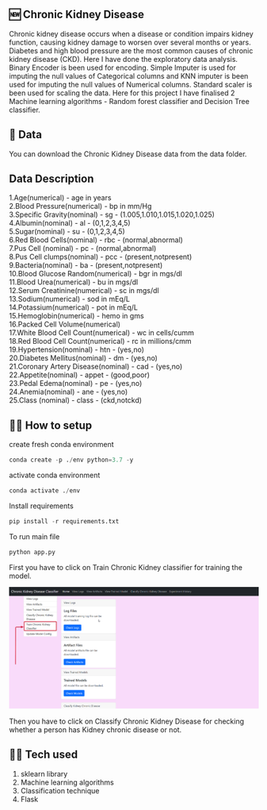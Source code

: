 ## 🆕 Chronic Kidney Disease
Chronic kidney disease occurs when a disease or condition impairs kidney function, causing kidney damage to worsen over several months or years. Diabetes and high blood pressure are the most common causes of chronic kidney disease (CKD). Here I have done the exploratory data analysis. Binary Encoder is been used for encoding. Simple Imputer is used for imputing the null values of Categorical columns and KNN imputer is been used for imputing the null values of Numerical columns. Standard scaler is been used for scaling the data. Here for this project I have finalised 2 Machine learning algorithms - Random forest classifier and Decision Tree classifier. 

## 💽 Data
You can download the Chronic Kidney Disease data from the data folder.

## Data Description
1.Age(numerical) - age in years  
2.Blood Pressure(numerical) - bp in mm/Hg  
3.Specific Gravity(nominal) - sg - (1.005,1.010,1.015,1.020,1.025)  
4.Albumin(nominal) - al - (0,1,2,3,4,5)  
5.Sugar(nominal) - su - (0,1,2,3,4,5)  
6.Red Blood Cells(nominal) - rbc - (normal,abnormal)  
7.Pus Cell (nominal) - pc - (normal,abnormal)  
8.Pus Cell clumps(nominal) - pcc - (present,notpresent)  
9.Bacteria(nominal) - ba - (present,notpresent)  
10.Blood Glucose Random(numerical) - bgr in mgs/dl  
11.Blood Urea(numerical) - bu in mgs/dl  
12.Serum Creatinine(numerical) - sc in mgs/dl  
13.Sodium(numerical) - sod in mEq/L  
14.Potassium(numerical) - pot in mEq/L  
15.Hemoglobin(numerical) - hemo in gms  
16.Packed Cell Volume(numerical)  
17.White Blood Cell Count(numerical) - wc in cells/cumm  
18.Red Blood Cell Count(numerical) - rc in millions/cmm  
19.Hypertension(nominal) - htn - (yes,no)  
20.Diabetes Mellitus(nominal) - dm - (yes,no)  
21.Coronary Artery Disease(nominal) - cad - (yes,no)  
22.Appetite(nominal) - appet - (good,poor)  
23.Pedal Edema(nominal) - pe - (yes,no)  
24.Anemia(nominal) - ane - (yes,no)  
25.Class (nominal) - class - (ckd,notckd)  

## 🧑‍💻 How to setup
create fresh conda environment
```python
conda create -p ./env python=3.7 -y
```
activate conda environment
```python
conda activate ./env
```
Install requirements
```python
pip install -r requirements.txt
```
To run main file
```python
python app.py
```
First you have to click on Train Chronic Kidney classifier for training the model.

![alt text](https://github.com/Adityashinde1/chronic_disease/blob/main/image/chrome_UHSM1FhbmQ.png)

Then you have to click on Classify Chronic Kidney Disease for checking whether a person has Kidney chronic disease or not.


## 🧑‍💻 Tech used
1. sklearn library
2. Machine learning algorithms
3. Classification technique
4. Flask